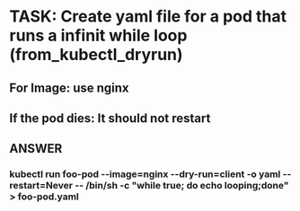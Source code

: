 
# TASK:  Create yaml file for a pod that runs a  infinit while loop (from_kubectl_dryrun)
##       For Image: use nginx
##       If the pod dies: It should not restart

## ANSWER

### kubectl run foo-pod --image=nginx --dry-run=client -o yaml --restart=Never -- /bin/sh -c "while true; do echo looping;done" > foo-pod.yaml
